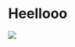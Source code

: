 <h1> Heellooo </h1>
<img src="https://cdn.webshopapp.com/shops/296139/files/365011057/65x75x1/citizen-promaster-ny0100-50xe-marine-sea.jpg"/>
